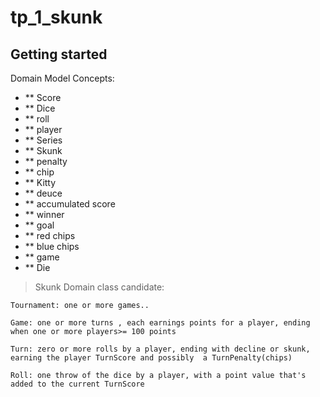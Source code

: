 # tp_1_skunk

## Getting started

  Domain Model Concepts:
  * ** Score
  * ** Dice
  * ** roll
  * ** player
  * ** Series
  * ** Skunk
  * ** penalty
  * ** chip
  * ** Kitty
  * ** deuce
  * ** accumulated score
  * ** winner
  * ** goal
  * ** red chips
  * ** blue chips
  * ** game
  * ** Die
  
> Skunk Domain class candidate:
	
	Tournament: one or more games..
	
	Game: one or more turns , each earnings points for a player, ending when one or more players>= 100 points
	
	Turn: zero or more rolls by a player, ending with decline or skunk, earning the player TurnScore and possibly  a TurnPenalty(chips)
	
	Roll: one throw of the dice by a player, with a point value that's added to the current TurnScore
	
